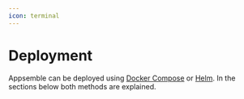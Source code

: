 ```yaml
---
icon: terminal
---
```


# Deployment

Appsemble can be deployed using [Docker Compose](https://docs.docker.com/compose) or
[Helm](https://helm.sh). In the sections below both methods are explained.
